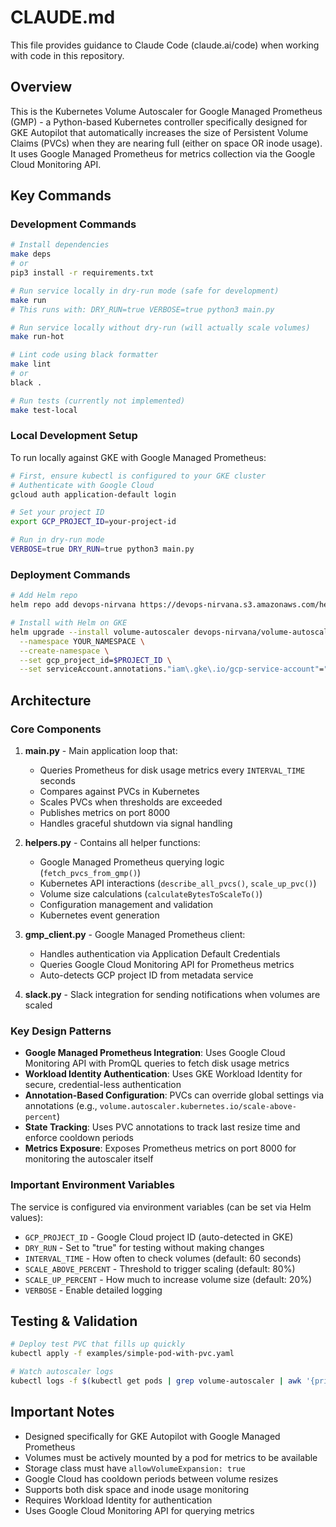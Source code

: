 # CLAUDE.md

This file provides guidance to Claude Code (claude.ai/code) when working with code in this repository.

## Overview

This is the Kubernetes Volume Autoscaler for Google Managed Prometheus (GMP) - a Python-based Kubernetes controller specifically designed for GKE Autopilot that automatically increases the size of Persistent Volume Claims (PVCs) when they are nearing full (either on space OR inode usage). It uses Google Managed Prometheus for metrics collection via the Google Cloud Monitoring API.

## Key Commands

### Development Commands

```bash
# Install dependencies
make deps
# or
pip3 install -r requirements.txt

# Run service locally in dry-run mode (safe for development)
make run
# This runs with: DRY_RUN=true VERBOSE=true python3 main.py

# Run service locally without dry-run (will actually scale volumes)
make run-hot

# Lint code using black formatter
make lint
# or
black .

# Run tests (currently not implemented)
make test-local
```

### Local Development Setup

To run locally against GKE with Google Managed Prometheus:
```bash
# First, ensure kubectl is configured to your GKE cluster
# Authenticate with Google Cloud
gcloud auth application-default login

# Set your project ID
export GCP_PROJECT_ID=your-project-id

# Run in dry-run mode
VERBOSE=true DRY_RUN=true python3 main.py
```

### Deployment Commands

```bash
# Add Helm repo
helm repo add devops-nirvana https://devops-nirvana.s3.amazonaws.com/helm-charts/

# Install with Helm on GKE
helm upgrade --install volume-autoscaler devops-nirvana/volume-autoscaler \
  --namespace YOUR_NAMESPACE \
  --create-namespace \
  --set gcp_project_id=$PROJECT_ID \
  --set serviceAccount.annotations."iam\.gke\.io/gcp-service-account"="volume-autoscaler@$PROJECT_ID.iam.gserviceaccount.com"
```

## Architecture

### Core Components

1. **main.py** - Main application loop that:
   - Queries Prometheus for disk usage metrics every `INTERVAL_TIME` seconds
   - Compares against PVCs in Kubernetes
   - Scales PVCs when thresholds are exceeded
   - Publishes metrics on port 8000
   - Handles graceful shutdown via signal handling

2. **helpers.py** - Contains all helper functions:
   - Google Managed Prometheus querying logic (`fetch_pvcs_from_gmp()`)
   - Kubernetes API interactions (`describe_all_pvcs()`, `scale_up_pvc()`)
   - Volume size calculations (`calculateBytesToScaleTo()`)
   - Configuration management and validation
   - Kubernetes event generation
   
3. **gmp_client.py** - Google Managed Prometheus client:
   - Handles authentication via Application Default Credentials
   - Queries Google Cloud Monitoring API for Prometheus metrics
   - Auto-detects GCP project ID from metadata service

3. **slack.py** - Slack integration for sending notifications when volumes are scaled

### Key Design Patterns

- **Google Managed Prometheus Integration**: Uses Google Cloud Monitoring API with PromQL queries to fetch disk usage metrics
- **Workload Identity Authentication**: Uses GKE Workload Identity for secure, credential-less authentication
- **Annotation-Based Configuration**: PVCs can override global settings via annotations (e.g., `volume.autoscaler.kubernetes.io/scale-above-percent`)
- **State Tracking**: Uses PVC annotations to track last resize time and enforce cooldown periods
- **Metrics Exposure**: Exposes Prometheus metrics on port 8000 for monitoring the autoscaler itself

### Important Environment Variables

The service is configured via environment variables (can be set via Helm values):
- `GCP_PROJECT_ID` - Google Cloud project ID (auto-detected in GKE)
- `DRY_RUN` - Set to "true" for testing without making changes
- `INTERVAL_TIME` - How often to check volumes (default: 60 seconds)
- `SCALE_ABOVE_PERCENT` - Threshold to trigger scaling (default: 80%)
- `SCALE_UP_PERCENT` - How much to increase volume size (default: 20%)
- `VERBOSE` - Enable detailed logging

## Testing & Validation

```bash
# Deploy test PVC that fills up quickly
kubectl apply -f examples/simple-pod-with-pvc.yaml

# Watch autoscaler logs
kubectl logs -f $(kubectl get pods | grep volume-autoscaler | awk '{print $1}')
```

## Important Notes

- Designed specifically for GKE Autopilot with Google Managed Prometheus
- Volumes must be actively mounted by a pod for metrics to be available
- Storage class must have `allowVolumeExpansion: true`
- Google Cloud has cooldown periods between volume resizes
- Supports both disk space and inode usage monitoring
- Requires Workload Identity for authentication
- Uses Google Cloud Monitoring API for querying metrics